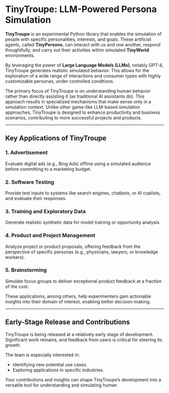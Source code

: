 # TinyTroupe: LLM-Powered Persona Simulation

**TinyTroupe** is an experimental Python library that enables the simulation of people with specific personalities, interests, and goals. These artificial agents, called **TinyPersons**, can interact with us and one another, respond thoughtfully, and carry out their activities within simulated **TinyWorld** environments.

By leveraging the power of **Large Language Models (LLMs)**, notably GPT-4, TinyTroupe generates realistic simulated behavior. This allows for the exploration of a wide range of interactions and consumer types with highly customizable personas, under controlled conditions.

The primary focus of TinyTroupe is on understanding human behavior rather than directly assisting it (as traditional AI assistants do). This approach results in specialized mechanisms that make sense only in a simulation context. Unlike other game-like LLM-based simulation approaches, TinyTroupe is designed to enhance productivity and business scenarios, contributing to more successful projects and products.

---

## Key Applications of TinyTroupe

### 1. **Advertisement**
Evaluate digital ads (e.g., Bing Ads) offline using a simulated audience before committing to a marketing budget.

### 2. **Software Testing**
Provide test inputs to systems like search engines, chatbots, or AI copilots, and evaluate their responses.

### 3. **Training and Exploratory Data**
Generate realistic synthetic data for model training or opportunity analysis.

### 4. **Product and Project Management**
Analyze project or product proposals, offering feedback from the perspective of specific personas (e.g., physicians, lawyers, or knowledge workers).

### 5. **Brainstorming**
Simulate focus groups to deliver exceptional product feedback at a fraction of the cost.

These applications, among others, help experimenters gain actionable insights into their domain of interest, enabling better decision-making.

---

## Early-Stage Release and Contributions

TinyTroupe is being released at a relatively early stage of development. Significant work remains, and feedback from users is critical for steering its growth. 

The team is especially interested in:
- Identifying new potential use cases.
- Exploring applications in specific industries.

Your contributions and insights can shape TinyTroupe’s development into a versatile tool for understanding and simulating human

